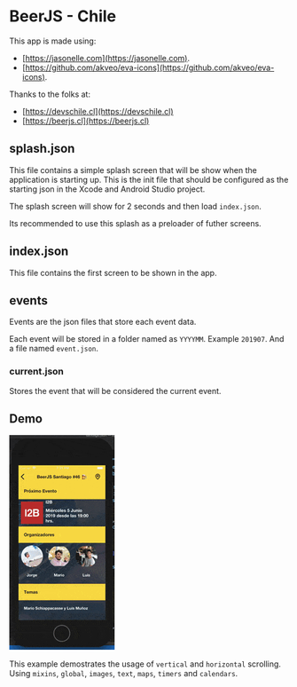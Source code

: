 # BeerJS - Chile

This app is made using:
 
 - [https://jasonelle.com](https://jasonelle.com).
 - [https://github.com/akveo/eva-icons](https://github.com/akveo/eva-icons).

 Thanks to the folks at:

 - [https://devschile.cl](https://devschile.cl)
 - [https://beerjs.cl](https://beerjs.cl)

## splash.json

This file contains a simple splash screen that will be show
when the application is starting up. This is the init file
that should be configured as the starting json in the Xcode and Android Studio project.

The splash screen will show for 2 seconds and then load `index.json`.

Its recommended to use this splash as a preloader of futher screens.

## index.json

This file contains the first screen to be shown in the app.

## events

Events are the json files that store each event data.

Each event will be stored in a folder named as `YYYYMM`. Example `201907`.
And a file named `event.json`.

### current.json

Stores the event that will be considered the current event.


## Demo

![Screenshot](img/screenshot.gif)

This example demostrates the usage of `vertical` and `horizontal`
scrolling. Using `mixins`, `global`, `images`, `text`, `maps`, `timers` and `calendars`.
